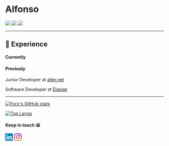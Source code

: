   
# Alfonso
[![](https://img.shields.io/badge/OS-Ubuntu-orange?style=flat&logo=linux&logoColor=black)](https://ubuntu.com/)
[![](https://img.shields.io/badge/OS-Fedora-blue?style=flat&logo=linux&logoColor=black)](https://fedora.com/)
[![](https://img.shields.io/badge/Editor-VS%20Code-blueviolet?style=flat&logo=visual-studio-code&logoColor=black)](https://code.visualstudio.com/)


<hr>

## :briefcase: Experience 

#### Currently

#### Previusly
Junior Developer at [alter.net](https://www.alternet.it)

Software Developer at [Elasian](https://www.elaisian.com)

<hr>
<!--
## :dart: Goals

#### Current
- [ ] Improve my career
- [ ] Enjoy experiece abroad
- [ ] Create a software house
- [ ] Partecipate to Hackathons

#### Completed
- [x] Start a programmer career
- [x] Attended a startups accelerator program
-->


<!--
**Forz70043/Forz70043** is a ✨ _special_ ✨ repository because its `README.md` (this file) appears on your GitHub profile.

Here are some ideas to get you started:

- 🔭 I’m currently working on ...
- 🌱 I’m currently learning ...
- 👯 I’m looking to collaborate on ...
- 🤔 I’m looking for help with ...
- 💬 Ask me about ...
- 📫 How to reach me: ...
- 😄 Pronouns: ...
- ⚡ Fun fact: ...
-->

[![Forz's GitHub stats](https://github-readme-stats.vercel.app/api?username=Forz70043&count_private=true&theme=gotham&show_icons=true)]()

[![Top Langs](https://github-readme-stats.vercel.app/api/top-langs/?username=Forz70043&layout=compact&langs_count=6&theme=gotham)]()


#### Keep in touch :smiley:
[![](/images/linkedin.png)](https://www.linkedin.it/in/alfonsopisicchio)
[![](/images/instagram.png)](https://www.instagram.com/le_muert/)
